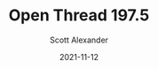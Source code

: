 ---
layout: podcast
title: "Open Thread 197.5"
author: Scott Alexander
description: https://astralcodexten.substack.com/p/open-thread-1975
date: 2021-11-12
length: 34661
duration: 9
guid: open-thread-1975
---